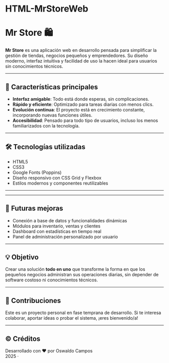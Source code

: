 # HTML-MrStoreWeb
# Mr Store 🛍️

**Mr Store** es una aplicación web en desarrollo pensada para simplificar la gestión de tiendas, negocios pequeños y emprendedores. Su diseño moderno, interfaz intuitiva y facilidad de uso la hacen ideal para usuarios sin conocimientos técnicos.

---

## 🚀 Características principales

- **Interfaz amigable**: Todo está donde esperas, sin complicaciones.
- **Rápido y eficiente**: Optimizado para tareas diarias con menos clics.
- **Evolución continua**: El proyecto está en crecimiento constante, incorporando nuevas funciones útiles.
- **Accesibilidad**: Pensado para todo tipo de usuarios, incluso los menos familiarizados con la tecnología.

---

## 🛠️ Tecnologías utilizadas

- HTML5
- CSS3
- Google Fonts (Poppins)
- Diseño responsivo con CSS Grid y Flexbox
- Estilos modernos y componentes reutilizables

---


---

## 🔄 Futuras mejoras

- Conexión a base de datos y funcionalidades dinámicas
- Módulos para inventario, ventas y clientes
- Dashboard con estadísticas en tiempo real
- Panel de administración personalizado por usuario

---

## 💡 Objetivo

Crear una solución **todo en uno** que transforme la forma en que los pequeños negocios administran sus operaciones diarias, sin depender de software costoso ni conocimientos técnicos.

---

## 🤝 Contribuciones

Este es un proyecto personal en fase temprana de desarrollo. Si te interesa colaborar, aportar ideas o probar el sistema, ¡eres bienvenido/a!

---

## © Créditos

Desarrollado con ❤️ por Oswaldo Campos  
2025 · 
